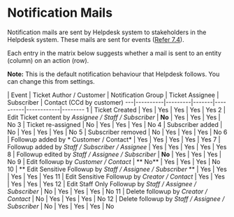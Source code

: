 # Notification Mails

Notification mails are sent by Helpdesk system to stakeholders in the Helpdesk system. These mails are sent for events ([Refer 7.4](http://docs.rtcamp.com/rtbiz/helpdesk/admin/mailbox/notification_email_setup.html#notification-emails)).

Each entry in the matrix below suggests whether a mail is sent to an entity (column) on an action (row).

**Note:** This is the default notification behaviour that Helpdesk follows. You can change this from settings.

| Event | Ticket Author / Customer | Notification Group | Ticket Assignee | Subscriber | Contact (CCd by customer)
    ---|----------|---------|-------|----------|------------|--------
     1 | Ticket Created | Yes | Yes | Yes | Yes | Yes
     2 | Edit Ticket content by *Assignee / Staff / Subscriber* | **No** | Yes | Yes | Yes | No
     3 | Ticket re-assigned | No | Yes | Yes | Yes | No
     4 | Subscriber added | No | Yes | Yes | Yes | No
     5 | Subscriber removed | No | Yes | Yes | Yes | No
     6 | Followup added by * Customer / Contact* | Yes | Yes | Yes | Yes | Yes
     7 | Followup added by *Staff / Subscriber / Assignee* | Yes | Yes | Yes | Yes | Yes
     8 | Followup edited by *Staff / Assignee / Subscriber* | **No** | Yes | Yes | Yes | No
     9 | Edit followup by *Customer / Contact* | ** No** | Yes | Yes | Yes | No
    10 | ** Edit Sensitive Followup by *Staff / Assignee / Subscriber* ** | Yes | Yes | Yes | Yes | Yes
    11 | Edit Sensitive Followup by *Creator / Contact* | Yes | Yes | Yes | Yes | Yes
    12 | Edit Staff Only Followup by *Staff / Assignee / Subscriber* | No | Yes | Yes | Yes | No
    11 | Delete followup by *Creator / Contact* | No | Yes | Yes | Yes | No
    12 | Delete followup by *Staff / Assignee / Subscriber* | No | Yes | Yes | Yes | No
